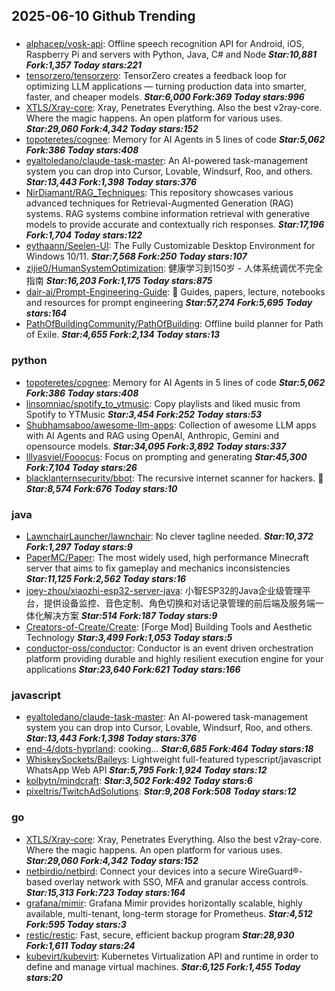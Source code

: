 ## 2025-06-10 Github Trending

### 
* [alphacep/vosk-api](https://github.com/alphacep/vosk-api): Offline speech recognition API for Android, iOS, Raspberry Pi and servers with Python, Java, C# and Node ***Star:10,881 Fork:1,357 Today stars:221***
* [tensorzero/tensorzero](https://github.com/tensorzero/tensorzero): TensorZero creates a feedback loop for optimizing LLM applications — turning production data into smarter, faster, and cheaper models. ***Star:6,000 Fork:369 Today stars:996***
* [XTLS/Xray-core](https://github.com/XTLS/Xray-core): Xray, Penetrates Everything. Also the best v2ray-core. Where the magic happens. An open platform for various uses. ***Star:29,060 Fork:4,342 Today stars:152***
* [topoteretes/cognee](https://github.com/topoteretes/cognee): Memory for AI Agents in 5 lines of code ***Star:5,062 Fork:386 Today stars:408***
* [eyaltoledano/claude-task-master](https://github.com/eyaltoledano/claude-task-master): An AI-powered task-management system you can drop into Cursor, Lovable, Windsurf, Roo, and others. ***Star:13,443 Fork:1,398 Today stars:376***
* [NirDiamant/RAG_Techniques](https://github.com/NirDiamant/RAG_Techniques): This repository showcases various advanced techniques for Retrieval-Augmented Generation (RAG) systems. RAG systems combine information retrieval with generative models to provide accurate and contextually rich responses. ***Star:17,196 Fork:1,704 Today stars:122***
* [eythaann/Seelen-UI](https://github.com/eythaann/Seelen-UI): The Fully Customizable Desktop Environment for Windows 10/11. ***Star:7,568 Fork:250 Today stars:107***
* [zijie0/HumanSystemOptimization](https://github.com/zijie0/HumanSystemOptimization): 健康学习到150岁 - 人体系统调优不完全指南 ***Star:16,203 Fork:1,175 Today stars:875***
* [dair-ai/Prompt-Engineering-Guide](https://github.com/dair-ai/Prompt-Engineering-Guide): 🐙 Guides, papers, lecture, notebooks and resources for prompt engineering ***Star:57,274 Fork:5,695 Today stars:164***
* [PathOfBuildingCommunity/PathOfBuilding](https://github.com/PathOfBuildingCommunity/PathOfBuilding): Offline build planner for Path of Exile. ***Star:4,655 Fork:2,134 Today stars:13***

### python
* [topoteretes/cognee](https://github.com/topoteretes/cognee): Memory for AI Agents in 5 lines of code ***Star:5,062 Fork:386 Today stars:408***
* [linsomniac/spotify_to_ytmusic](https://github.com/linsomniac/spotify_to_ytmusic): Copy playlists and liked music from Spotify to YTMusic ***Star:3,454 Fork:252 Today stars:53***
* [Shubhamsaboo/awesome-llm-apps](https://github.com/Shubhamsaboo/awesome-llm-apps): Collection of awesome LLM apps with AI Agents and RAG using OpenAI, Anthropic, Gemini and opensource models. ***Star:34,095 Fork:3,892 Today stars:337***
* [lllyasviel/Fooocus](https://github.com/lllyasviel/Fooocus): Focus on prompting and generating ***Star:45,300 Fork:7,104 Today stars:26***
* [blacklanternsecurity/bbot](https://github.com/blacklanternsecurity/bbot): The recursive internet scanner for hackers. 🧡 ***Star:8,574 Fork:676 Today stars:10***

### java
* [LawnchairLauncher/lawnchair](https://github.com/LawnchairLauncher/lawnchair): No clever tagline needed. ***Star:10,372 Fork:1,297 Today stars:9***
* [PaperMC/Paper](https://github.com/PaperMC/Paper): The most widely used, high performance Minecraft server that aims to fix gameplay and mechanics inconsistencies ***Star:11,125 Fork:2,562 Today stars:16***
* [joey-zhou/xiaozhi-esp32-server-java](https://github.com/joey-zhou/xiaozhi-esp32-server-java): 小智ESP32的Java企业级管理平台，提供设备监控、音色定制、角色切换和对话记录管理的前后端及服务端一体化解决方案 ***Star:514 Fork:187 Today stars:9***
* [Creators-of-Create/Create](https://github.com/Creators-of-Create/Create): [Forge Mod] Building Tools and Aesthetic Technology ***Star:3,499 Fork:1,053 Today stars:5***
* [conductor-oss/conductor](https://github.com/conductor-oss/conductor): Conductor is an event driven orchestration platform providing durable and highly resilient execution engine for your applications ***Star:23,640 Fork:621 Today stars:166***

### javascript
* [eyaltoledano/claude-task-master](https://github.com/eyaltoledano/claude-task-master): An AI-powered task-management system you can drop into Cursor, Lovable, Windsurf, Roo, and others. ***Star:13,443 Fork:1,398 Today stars:376***
* [end-4/dots-hyprland](https://github.com/end-4/dots-hyprland): cooking... ***Star:6,685 Fork:464 Today stars:18***
* [WhiskeySockets/Baileys](https://github.com/WhiskeySockets/Baileys): Lightweight full-featured typescript/javascript WhatsApp Web API ***Star:5,795 Fork:1,924 Today stars:12***
* [kolbytn/mindcraft](https://github.com/kolbytn/mindcraft):  ***Star:3,502 Fork:492 Today stars:6***
* [pixeltris/TwitchAdSolutions](https://github.com/pixeltris/TwitchAdSolutions):  ***Star:9,208 Fork:508 Today stars:12***

### go
* [XTLS/Xray-core](https://github.com/XTLS/Xray-core): Xray, Penetrates Everything. Also the best v2ray-core. Where the magic happens. An open platform for various uses. ***Star:29,060 Fork:4,342 Today stars:152***
* [netbirdio/netbird](https://github.com/netbirdio/netbird): Connect your devices into a secure WireGuard®-based overlay network with SSO, MFA and granular access controls. ***Star:15,313 Fork:723 Today stars:164***
* [grafana/mimir](https://github.com/grafana/mimir): Grafana Mimir provides horizontally scalable, highly available, multi-tenant, long-term storage for Prometheus. ***Star:4,512 Fork:595 Today stars:3***
* [restic/restic](https://github.com/restic/restic): Fast, secure, efficient backup program ***Star:28,930 Fork:1,611 Today stars:24***
* [kubevirt/kubevirt](https://github.com/kubevirt/kubevirt): Kubernetes Virtualization API and runtime in order to define and manage virtual machines. ***Star:6,125 Fork:1,455 Today stars:20***
